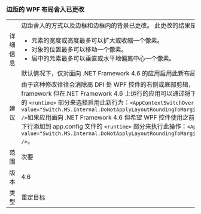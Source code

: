 ### <a name="wpf-layout-rounding-of-margins-has-changed"></a>边距的 WPF 布局舍入已更改

|   |   |
|---|---|
|详细信息|边距舍入的方式以及边框和边框内的背景已更改。 此更改的结果是：<ul><li>元素的宽度或高度最多可以扩大或收缩一个像素。</li><li>对象的位置最多可以移动一个像素。</li><li>居中的元素最多可以垂直或水平地偏离中心一个像素。</li></ul>默认情况下，仅对面向 .NET Framework 4.6 的应用启用此新布局。|
|建议|由于这种修改往往会消除高 DPI 处 WPF 控件的右侧或底部剪辑，因此面向早期版本的 .NET framework 但在.NET Framework 4.6 上运行的应用可以通过将下面的行添加到 app.config 文件的 <code>&lt;runtime&gt;</code> 部分来选择启用此新行为：<code>&lt;AppContextSwitchOverrides value=&quot;Switch.MS.Internal.DoNotApplyLayoutRoundingToMarginsAndBorderThickness=false&quot; /&gt;</code>如果应用面向 .NET Framework 4.6 但希望 WPF 控件使用之前的布局算法呈现，可以通过将以下行添加到 app.config 文件的 <code>&lt;runtime&gt;</code> 部分来执行此操作：<code>&lt;AppContextSwitchOverrides value=&quot;Switch.MS.Internal.DoNotApplyLayoutRoundingToMarginsAndBorderThickness=true&quot; /&gt;</code>。|
|范围|次要|
|版本|4.6|
|类型|重定目标|

